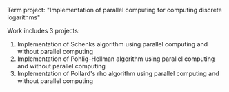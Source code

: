 Term project: "Implementation of parallel computing for computing discrete logarithms"

Work includes 3 projects:
1. Implementation of Schenks algorithm using parallel computing and without parallel computing
2. Implementation of Pohlig–Hellman algorithm using parallel computing and without parallel computing
3. Implementation of Pollard's rho algorithm using parallel computing and without parallel computing
